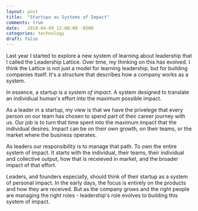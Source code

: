 ```yaml
---
layout: post
title:  "Startups as Systems of Impact"
comments: true
date:   2019-04-09 12:00:00 -0500
categories: technology
draft: false
---
```


Last year I started to explore a new system of learning about leadership that I called the Leadership Lattice. Over time, my thinking on this has evolved. I think the Lattice is not just a model for learning leadership, but for building companies itself. It's a structure that describes how a company works as a system. 

In essence, a startup is a _system of impact_. A system designed to translate an individiual human's effort into the maximum possible impact. 

As a leader in a startup, my view is that we have the privelege that every person on our team has chosen to spend part of their career journey with us. Our job is to turn that time spent into the maximum impact that the individual desires. Impact can be on their own growth, on their teams, or the market where the business operates.

As leaders our responsibility is to manage that path. To own the entire system of impact. It starts with the individual, their teams, their individual and collective output, how that is receieved in market, and the broader impact of that effort.

Leaders, and founders especially, should think of their startup as a system of  personal impact. In the early days, the focus is entirely on the products and how they are received. But as the company grows and the right people are managing the right roles - leadership's role evolves to building this system of impact.